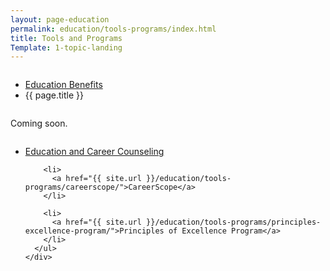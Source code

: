```yaml
---
layout: page-education
permalink: education/tools-programs/index.html
title: Tools and Programs
Template: 1-topic-landing
---
```


<div class="splash" markdown="0">
<div class="row" markdown="0">
<div class="small-12 columns" markdown="0">

<ul class="breadcrumbs" role="menubar" aria-label="Primary">
<li class="parent"><a href="{{ site.url }}/education/">Education Benefits</a></li>
<li class="active">{{ page.title }}</li>
</ul>

</div>
</div>
</div>

<div class="main" role="main" markdown="0">

<!--<div class="action-bar">
  <div class="row">
    <div class="small-12 columns">
      
    </div>
  </div>  
</div>-->

<div class="section one" markdown="0">
<div class="primary" markdown="0">
<div class="row" markdown="0">
<div class="small-12 columns" markdown="1">

Coming soon.

</div>
</div>
</div>

<div class="navigation">
  <div class="row">
    <div class="small-12 columns">
      <ul class="small-block-grid-1 medium-block-grid-3 cards small">
        <li>
          <a href="{{ site.url }}/education/tools-programs/education-career-counseling/">Education and Career Counseling</a>
        </li>

        <li>
          <a href="{{ site.url }}/education/tools-programs/careerscope/">CareerScope</a>
        </li>  

        <li>
          <a href="{{ site.url }}/education/tools-programs/principles-excellence-program/">Principles of Excellence Program</a>
        </li>
      </ul>
    </div>
  </div>
</div>

</div>
